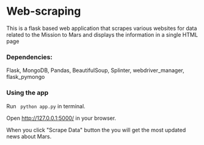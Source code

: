 # Web-scraping
This is a flask based web application that scrapes various websites for data related to the Mission to Mars and displays the information in a single HTML page

### Dependencies:

Flask,
MongoDB,
Pandas,
BeautifulSoup,
Splinter,
webdriver_manager,
flask_pymongo

### Using the app

Run ``` python app.py``` in terminal.

Open http://127.0.0.1:5000/ in your browser.

When you click "Scrape Data" button the you will get the most updated news about Mars. 






